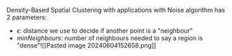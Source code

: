 Density-Based Spatial Clustering with applications with Noise algorithm has 2 parameters:
- $\epsilon$: distance we use to decide if another point is a "neighbour"
- $minNeighbours$: number of neighbours needed to say a region is "dense"![[Pasted image 20240604152658.png]]
